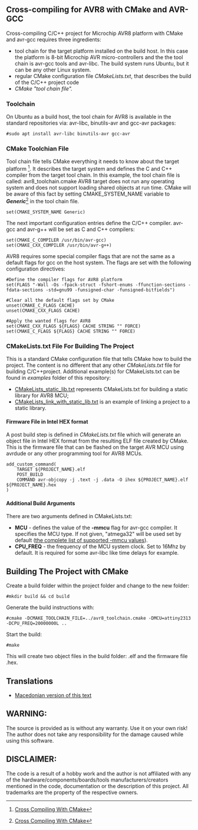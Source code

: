 ## Cross-compiling for AVR8 with CMake and AVR-GCC

Cross-compiling C/C++ project for Microchip AVR8 platform with CMake and avr-gcc requires three ingredients:
 - tool chain for the target platform installed on the build host. In this case the platform is 8-bit Microchip AVR micro-controllers and the the tool chain is avr-gcc tools and avr-libc. The build system runs Ubuntu, but it can be any other Linux system. 
 - regular CMake configuration file *CMakeLists.txt*, that describes the build of the C/C++ project code
 - *CMake "tool chain file".*

### Toolchain

On Ubuntu as a build host, the tool chain for AVR8 is available in the standard repositories via: avr-libc, binutils-avr and gcc-avr packages:
```
#sudo apt install avr-libc binutils-avr gcc-avr
```

### CMake Toolchian File

Tool chain file tells CMake everything it needs to know about the target platform [^1]. It describes the target system and defines the C and C++ compiler from the target tool chain.
In this example, the tool chain file is called: avr8_toolchain.cmake
AVR8 target does not run any operating system and does not support loading shared objects at run time. CMake will be aware of this fact by setting CMAKE_SYSTEM_NAME variable to **_Generic_**[^1] in the tool chain file. 
```
set(CMAKE_SYSTEM_NAME Generic)
```
The next important configuration entries define the C/C++ compiler. avr-gcc and avr-g++ will be set as C and C++ compilers:
```
set(CMAKE_C_COMPILER /usr/bin/avr-gcc)
set(CMAKE_CXX_COMPILER /usr/bin/avr-g++)
```
AVR8 requires some special compiler flags that are not the same as a default flags for gcc on the host system. The flags are set with the following configuration directives:
```
#Define the compiler flags for AVR8 platform
set(FLAGS "-Wall -Os -fpack-struct -fshort-enums -ffunction-sections -fdata-sections -std=gnu99 -funsigned-char -funsigned-bitfields")

#Clear all the default flags set by CMake
unset(CMAKE_C_FLAGS CACHE)
unset(CMAKE_CXX_FLAGS CACHE)

#Apply the wanted flags for AVR8
set(CMAKE_CXX_FLAGS ${FLAGS} CACHE STRING "" FORCE)
set(CMAKE_C_FLAGS ${FLAGS} CACHE STRING "" FORCE)
```
### CMakeLists.txt File For Building The Project

This is a standard CMake configuration file that tells CMake how to build the project. The content is no different that any other _CMakeLists.txt_ file for building C/C++project.
Additional example(s) for CMakeLists.txt can be found in _examples_ folder of this repository:
- [CMakeLists_static_lib.txt](examples/CMakeLists_static_lib.txt) represents CMakeLists.txt for building a static library for AVR8 MCU;
- [CMakeLists_link_with_static_lib.txt](examples/CMakeLists_link_with_static_lib.txt) is an example of linking a project to a static library.

#### Firmware File in Intel HEX format

A post build step is defined in _CMakeLists.txt_ file which will generate an object file in Intel HEX format from the resulting ELF file created by CMake. This is the firmware file that can be flashed on the target AVR MCU using avrdude or any other programming tool for AVR8 MCUs.
```
add_custom_command(
    TARGET ${PROJECT_NAME}.elf
    POST_BUILD
    COMMAND avr-objcopy -j .text -j .data -O ihex ${PROJECT_NAME}.elf ${PROJECT_NAME}.hex 
)
```
#### Additional Build Arguments

There are two arguments defined in CMakeLists.txt:
 - __MCU__ - defines the value of the __-mmcu__ flag for avr-gcc compiler. It specifies the MCU type. If not  given, "atmega32" will be used set by default ([the complete list of supported -mmcu values](https://onlinedocs.microchip.com/pr/GUID-317042D4-BCCE-4065-BB05-AC4312DBC2C4-en-US-2/index.html)).
 - __CPU_FREQ__ - the frequency of the MCU system clock. Set to 16Mhz by default. It is required for some avr-libc like time delays for example.
  
## Building The Project with CMake

Create a build folder within the project folder and change to the new folder:
```
#mkdir build && cd build
```
Generate the build instructions with:
```
#cmake -DCMAKE_TOOLCHAIN_FILE=../avr8_toolchain.cmake -DMCU=attiny2313 -DCPU_FREQ=20000000L ..
```
Start the build:
```
#make
```
This will create two object files in the build folder: .elf and the firmware file .hex.

## Translations
- [Macedonian version of this text](translations/README_mk.md)

## WARNING:
The source is provided as is without any warranty. Use it on your own risk!
The author does not take any responsibility for the damage caused while using this software.

## DISCLAIMER: 
The code is a result of a hobby work and the author is not affiliated with any of the hardware/components/boards/tools manufacturers/creators mentioned in the code, documentation or the description of this project. All trademarks are the property of the respective owners.

[^1]: [Cross Compiling With CMake](https://cmake.org/cmake/help/book/mastering-cmake/chapter/Cross%20Compiling%20With%20CMake.html)
